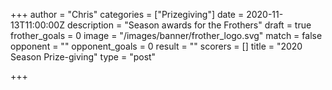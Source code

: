 +++
author = "Chris"
categories = ["Prizegiving"]
date = 2020-11-13T11:00:00Z
description = "Season awards for the Frothers"
draft = true
frother_goals = 0
image = "/images/banner/frother_logo.svg"
match = false
opponent = ""
opponent_goals = 0
result = ""
scorers = []
title = "2020 Season Prize-giving"
type = "post"

+++
